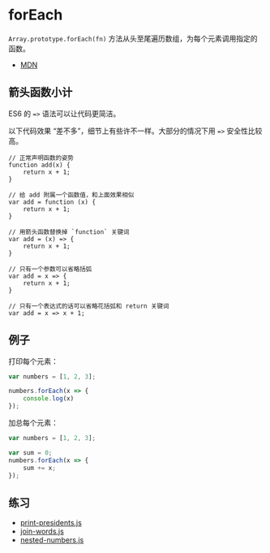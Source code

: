 # forEach

`Array.prototype.forEach(fn)` 方法从头至尾遍历数组，为每个元素调用指定的函数。

+ [MDN](https://developer.mozilla.org/zh-CN/docs/Web/JavaScript/Reference/Global_Objects/Array/forEach)

## 箭头函数小计

ES6 的 `=>` 语法可以让代码更简洁。

以下代码效果 “差不多”，细节上有些许不一样。大部分的情况下用 `=>` 安全性比较高。

```
// 正常声明函数的姿势
function add(x) {
	return x + 1;
}

// 给 add 附属一个函数值，和上面效果相似
var add = function (x) {
	return x + 1;
}

// 用箭头函数替换掉 `function` 关键词
var add = (x) => {
	return x + 1;
}

// 只有一个参数可以省略括弧
var add = x => {
	return x + 1;
}

// 只有一个表达式的话可以省略花括弧和 return 关键词
var add = x => x + 1;
```

## 例子

打印每个元素：

```js
var numbers = [1, 2, 3];

numbers.forEach(x => {
	console.log(x)
});
```

加总每个元素：

```js
var numbers = [1, 2, 3];

var sum = 0;
numbers.forEach(x => {
	sum += x;
});
```

## 练习

+ [print-presidents.js](print-presidents.js)
+ [join-words.js](join-words.js)
+ [nested-numbers.js](nested-numbers.js)

